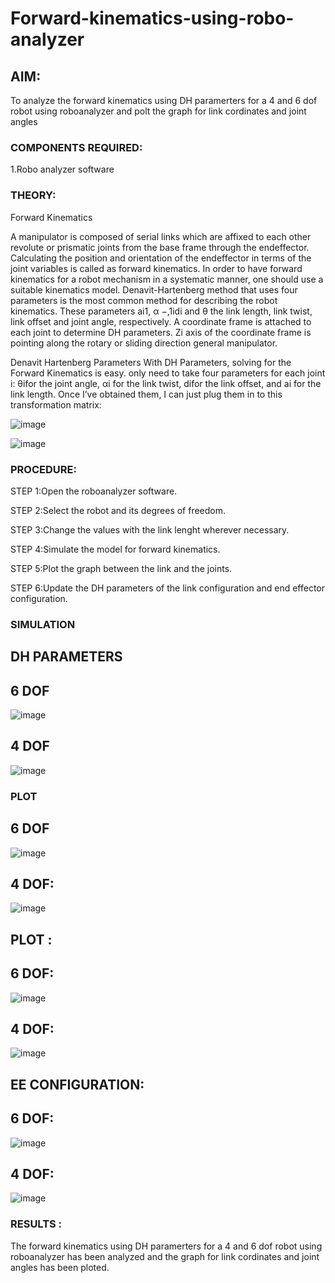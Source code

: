 # Forward-kinematics-using-robo-analyzer

## AIM: 
To analyze the forward kinematics using DH paramerters for a 4 and 6 dof robot using roboanalyzer and polt the graph for link cordinates and joint angles
### COMPONENTS REQUIRED:
1.Robo analyzer software  


### THEORY: 
  
Forward Kinematics

A manipulator is composed of serial links which are affixed to each other revolute or prismatic joints from the base frame through the endeffector. 
Calculating the position and orientation of the endeffector in terms of the joint variables is called as forward kinematics. 
In order to have forward kinematics for a robot mechanism in a systematic manner, one should use a suitable kinematics model. 
Denavit-Hartenberg method that uses four parameters is the most common method for describing the robot kinematics. 
These parameters ai1, α −,1idi and θ the link length, link twist, link offset and joint angle, respectively. 
A coordinate frame is attached to each joint to determine DH parameters. Zi axis of the coordinate frame is pointing along the rotary or sliding direction general manipulator.

Denavit Hartenberg Parameters
With DH Parameters, solving for the Forward Kinematics is easy.  only need to take four parameters for each joint 
i: θifor the joint angle, 
αi for the link twist, 
difor the link offset, and 
ai for the link length. Once I’ve obtained them, I can just plug them in to this transformation matrix:


![image](https://user-images.githubusercontent.com/36288975/170172719-ed7befc9-2894-4344-bfd5-be831bb05308.png)

 ![image](https://user-images.githubusercontent.com/36288975/170172766-b8aeb788-7fd7-4de7-b340-f04656707ebd.png)

 

### PROCEDURE:

STEP 1:Open the roboanalyzer software.

STEP 2:Select the robot and its degrees of freedom.

STEP 3:Change the values with the link lenght wherever necessary.

STEP 4:Simulate the model for forward kinematics.

STEP 5:Plot the graph between the link and the joints.

STEP 6:Update the DH parameters of the link configuration and end effector configuration.



### SIMULATION 
 
## DH PARAMETERS
## 6 DOF

![image](https://github.com/Janani-2003/Forward-kinematics-using-robot-analyzer/assets/94288340/ae1fd899-15e5-4908-a629-ce5535dfe081)

## 4 DOF

![image](https://github.com/Janani-2003/Forward-kinematics-using-robot-analyzer/assets/94288340/42c65604-a4af-4237-9546-63291407440e)

 ### PLOT 
 
 ## 6 DOF
 
 ![image](https://github.com/Janani-2003/Forward-kinematics-using-robot-analyzer/assets/94288340/e115978a-b8ac-4d3d-aa67-36be6b3bd2eb)

## 4 DOF:
 
 ![image](https://github.com/Janani-2003/Forward-kinematics-using-robot-analyzer/assets/94288340/a8c4fb8e-fbae-4ade-95d2-0f86d726d016)

## PLOT :
## 6 DOF:

 ![image](https://github.com/Janani-2003/Forward-kinematics-using-robot-analyzer/assets/94288340/9cc64e1c-12af-4342-8223-74bbdc64350c)

## 4 DOF:

![image](https://github.com/Janani-2003/Forward-kinematics-using-robot-analyzer/assets/94288340/515a9a49-4eba-4b75-9efd-1305356d8bdd)

 
## EE CONFIGURATION:
## 6 DOF:
 
 
 ![image](https://github.com/Janani-2003/Forward-kinematics-using-robot-analyzer/assets/94288340/742bc762-1932-401a-adeb-2acfa1e1076f)

## 4 DOF:

![image](https://github.com/Janani-2003/Forward-kinematics-using-robot-analyzer/assets/94288340/7dbd2d5c-e607-4490-83c2-fcc5c6ccff98)



### RESULTS :  

The forward kinematics using DH paramerters for a 4 and 6 dof robot using roboanalyzer has been analyzed and the graph for link cordinates and joint angles has been ploted.
